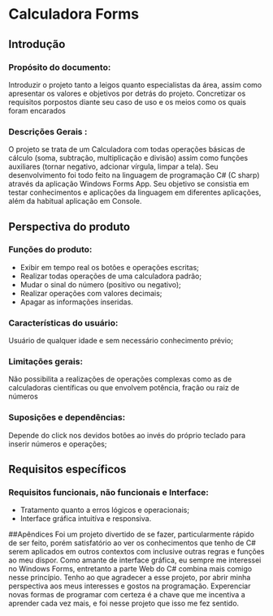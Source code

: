 # Calculadora Forms

## Introdução 


### Propósito do documento:  
Introduzir o projeto tanto a leigos quanto especialistas da área, assim como apresentar os valores e objetivos por detrás do projeto. Concretizar os requisitos porpostos diante seu caso de uso e os meios como os quais foram encarados

### Descrições Gerais :
O projeto se trata de um Calculadora com todas operações básicas de cálculo (soma, subtração, multiplicação e divisão) assim como funções auxiliares (tornar negativo, adcionar vírgula, limpar a tela). Seu desenvolvimento foi todo feito na linguagem de programação C# (C sharp) através da aplicação Windows Forms App. Seu objetivo se consistia em testar conhecimentos e aplicações da linguagem em diferentes aplicações, além da habitual aplicação em Console.
 

## Perspectiva do produto


### Funções do produto: 
- Exibir em tempo real os botões e operações escritas;
- Realizar todas operações de uma calculadora padrão; 
- Mudar o sinal do número (positivo ou negativo);
- Realizar operações com valores decimais;
- Apagar as informações inseridas.

### Características do usuário: 
Usuário de qualquer idade e sem necessário conhecimento prévio;
 
### Limitações gerais: 
Não possibilita a realizações de operações complexas como as de calculadoras científicas ou que envolvem potência, fração ou raiz de números
 
### Suposições e dependências: 
Depende do click nos devidos botões ao invés do próprio teclado para inserir números e operações;

 
## Requisitos específicos 


### Requisitos funcionais, não funcionais e Interface: 
- Tratamento quanto a erros lógicos e operacionais;
- Interface gráfica intuitíva e responsiva.
 

##Apêndices 
Foi um projeto divertido de se fazer, particularmente rápido de ser feito, porém satisfatório ao ver os conhecimentos que tenho de C# serem aplicados em outros contextos com inclusive outras regras e funções ao meu dispor. Como amante de interface gráfica, eu sempre me interessei no Windows Forms, entretanto a parte Web do C# combina mais comigo nesse princípio. Tenho ao que agradecer a esse projeto, por abrir minha perspectiva aos meus interesses e gostos na programação. Experenciar novas formas de programar com certeza é a chave que me incentiva a aprender cada vez mais, e foi nesse projeto que isso me fez sentido.
